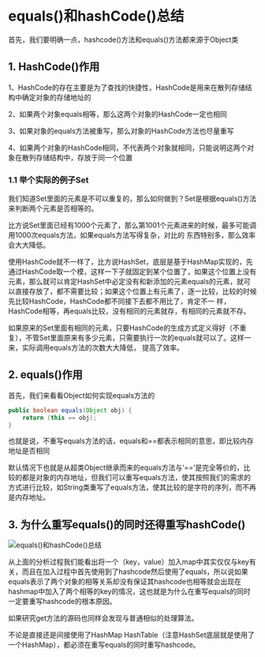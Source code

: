 # equals()和hashCode()总结


首先，我们要明确一点，hashcode()方法和equals()方法都来源于Object类

## 1. HashCode()作用

1、HashCode的存在主要是为了查找的快捷性，HashCode是用来在散列存储结构中确定对象的存储地址的 

2、如果两个对象equals相等，那么这两个对象的HashCode一定也相同 

3、如果对象的equals方法被重写，那么对象的HashCode方法也尽量重写 

4、如果两个对象的HashCode相同，不代表两个对象就相同，只能说明这两个对象在散列存储结构中，存放于同一个位置 

### 1.1 举个实际的例子Set

我们知道Set里面的元素是不可以重复的，那么如何做到？Set是根据equals()方法来判断两个元素是否相等的。

比方说Set里面已经有1000个元素了，那么第1001个元素进来的时候，最多可能调用1000次equals方法，如果equals方法写得复杂，对比的 东西特别多，那么效率会大大降低。

使用HashCode就不一样了，比方说HashSet，底层是基于HashMap实现的，先通过HashCode取一个模，这样一下子就固定到某个位置了，如果这个位置上没有元素，那么就可以肯定HashSet中必定没有和新添加的元素equals的元素，就可以直接存放了，都不需要比较；如果这个位置上有元素了，逐一比较，比较的时候先比较HashCode，HashCode都不同接下去都不用比了，肯定不一 样，HashCode相等，再equals比较，没有相同的元素就存，有相同的元素就不存。

如果原来的Set里面有相同的元素，只要HashCode的生成方式定义得好（不重复），不管Set里面原来有多少元素，只需要执行一次的equals就可以了。这样一来，实际调用equals方法的次数大大降低， 提高了效率。

## 2. equals()作用

首先，我们来看看Object如何实现equals方法的
```java
public boolean equals(Object obj) {   
    return (this == obj);     
}  
```

也就是说，不重写equals方法的话，equals和==都表示相同的意思，即比较内存地址是否相同

默认情况下也就是从超类Object继承而来的equals方法与‘==’是完全等价的，比较的都是对象的内存地址，但我们可以重写equals方法，使其按照我们的需求的方式进行比较，如String类重写了equals方法，使其比较的是字符的序列，而不再是内存地址。


## 3. 为什么重写equals()的同时还得重写hashCode()

![equals()和hashCode()总结](http://www.bcoder.top/img/interview/43.jpg)




从上面的分析过程我们能看出将一个（key，value）加入map中其实仅仅与key有关，而且在加入过程中首先使用到了hashcode然后使用了equals，所以说如果equals表示了两个对象的相等关系却没有保证其hashcode也相等就会出现在hashmap中加入了两个相等的key的情况，这也就是为什么在重写equals的同时一定要重写hashcode的根本原因。

如果研究get方法的源码也同样会发现与普通相似的处理算法。

不论是直接还是间接使用了HashMap HashTable（注意HashSet底层就是使用了一个HashMap），都必须在重写equals的同时重写hashcode。




